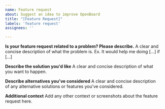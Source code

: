 ```yaml
---
name: Feature request
about: Suggest an idea to improve OpenBoard
title: "[Feature Request]"
labels: 'feature request'
assignees: ''

---
```


<!---
OpenBoard is committed to provide a limited set of useful features for using it as an interactive whiteboard for education. Ease of use is a primary design goal. Please consider this when describing your feature request. 

Please understand that the OpenBoard team is small, and feature requests are less likely to to be prioritized and implemented quickly. 
--> 

**Is your feature request related to a problem? Please describe.**
A clear and concise description of what the problem is. Ex. It would help me doing [...] if [...]

**Describe the solution you'd like**
A clear and concise description of what you want to happen.

**Describe alternatives you've considered**
A clear and concise description of any alternative solutions or features you've considered.

**Additional context**
Add any other context or screenshots about the feature request here.
